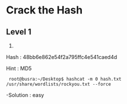 # Crack the Hash 

## Level 1

1.

Hash : 48bb6e862e54f2a795ffc4e541caed4d

Hint : MD5

``` root@busra:~/Desktop$ hashcat -m 0 hash.txt /usr/share/wordlists/rockyou.txt --force```

-Solution : easy
